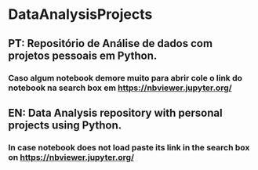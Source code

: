 # DataAnalysisProjects

## PT: Repositório de Análise de dados com projetos pessoais em Python.
### Caso algum notebook demore muito para abrir cole o link do notebook na search box em https://nbviewer.jupyter.org/

## EN: Data Analysis repository with personal projects using Python.  
### In case notebook does not load paste its link in the search box on https://nbviewer.jupyter.org/
